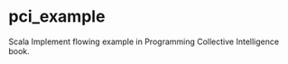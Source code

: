 pci_example
===========

Scala Implement  flowing example in Programming Collective Intelligence book.